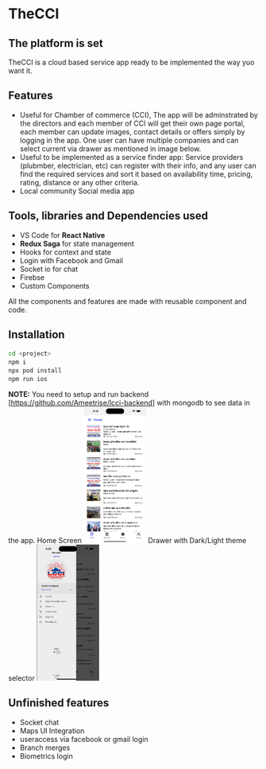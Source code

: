 # TheCCI
## The platform is set

TheCCI is a cloud based service app ready to be implemented the way yuo want it.

## Features

- Useful for Chamber of commerce (CCI), The app will be adminstrated by the directors and each member of CCI will get their own page portal, each member can update images, contact details or offers simply by logging in the app. One user can have multiple companies and can select current via drawer as mentioned in image below.
- Useful to be implemented as a service finder app: Service providers (plubmber, electrician, etc) can register with their info, and any user can find the required services and sort it based on availability time, pricing, rating, distance or any other criteria.
- Local community Social media app

## Tools, libraries and Dependencies used
- VS Code for **React Native**
- **Redux Saga** for state management
- Hooks for context and state
- Login with Facebook and Gmail
- Socket io for chat
- Firebse
- Custom Components

All the components and features are made with reusable component and code. 

## Installation

```sh
cd <project>
npm i
npx pod install
npm run ios
```

**NOTE:** You need to setup and run backend [https://github.com/Ameetrise/lcci-backend] with mongodb to see data in the app. 
Home Screen
<img src="feed.jpg" width="25%" height="25%" />
Drawer with Dark/Light theme selector
<img src="drw.jpg" width="25%" height="25%" />

## Unfinished features
- Socket chat
- Maps UI Integration
- useraccess via facebook or gmail login
- Branch merges
- Biometrics login


